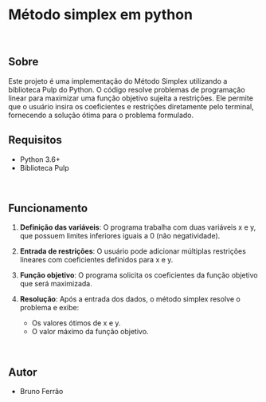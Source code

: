 # Método simplex em python
</br>

## Sobre
Este projeto é uma implementação do Método Simplex utilizando a biblioteca Pulp do Python. O código resolve problemas de programação linear para maximizar uma função objetivo sujeita a restrições. Ele permite que o usuário insira os coeficientes e restrições diretamente pelo terminal, fornecendo a solução ótima para o problema formulado.
</br>

## Requisitos
- Python 3.6+
- Biblioteca Pulp
</br>

## Funcionamento
1. **Definição das variáveis**: O programa trabalha com duas variáveis x e y, que possuem limites inferiores iguais a 0 (não negatividade).

2. **Entrada de restrições**: O usuário pode adicionar múltiplas restrições lineares com coeficientes definidos para x e y.

3. **Função objetivo**: O programa solicita os coeficientes da função objetivo que será maximizada.

4. **Resolução**: Após a entrada dos dados, o método simplex resolve o problema e exibe:
    - Os valores ótimos de x e y.
    - O valor máximo da função objetivo.
</br>

## Autor
- Bruno Ferrão
